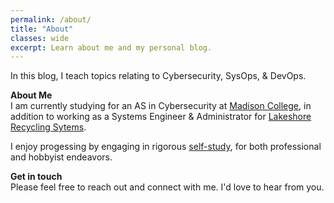 ```yaml
---
permalink: /about/
title: "About"
classes: wide
excerpt: Learn about me and my personal blog.
---
```


In this blog, I teach topics relating to Cybersecurity, SysOps, & DevOps.

**About Me**  
I am currently studying for an AS in Cybersecurity at [Madison College](https://madisoncollege.edu/academics/programs/cybersecurity-specialist#overview), in addition to working as a Systems Engineer & Administrator for [Lakeshore Recycling Sytems](https://www.lrsrecycles.com/about/).

I enjoy progessing by engaging in rigorous [self-study](https://github.com/emerconghaile/learning), for both professional and hobbyist endeavors.

**Get in touch**  
Please feel free to reach out and connect with me. I'd love to hear from you.
